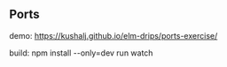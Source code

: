 ## Ports ##

demo: https://kushalj.github.io/elm-drips/ports-exercise/

build:
    npm install --only=dev
    run watch
